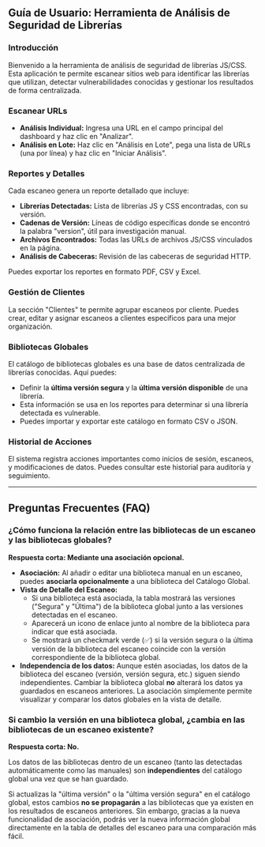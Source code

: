 ## Guía de Usuario: Herramienta de Análisis de Seguridad de Librerías

### Introducción
Bienvenido a la herramienta de análisis de seguridad de librerías JS/CSS. Esta aplicación te permite escanear sitios web para identificar las librerías que utilizan, detectar vulnerabilidades conocidas y gestionar los resultados de forma centralizada.

### Escanear URLs
- **Análisis Individual:** Ingresa una URL en el campo principal del dashboard y haz clic en "Analizar".
- **Análisis en Lote:** Haz clic en "Análisis en Lote", pega una lista de URLs (una por línea) y haz clic en "Iniciar Análisis".

### Reportes y Detalles
Cada escaneo genera un reporte detallado que incluye:
- **Librerías Detectadas:** Lista de librerías JS y CSS encontradas, con su versión.
- **Cadenas de Versión:** Líneas de código específicas donde se encontró la palabra "version", útil para investigación manual.
- **Archivos Encontrados:** Todas las URLs de archivos JS/CSS vinculados en la página.
- **Análisis de Cabeceras:** Revisión de las cabeceras de seguridad HTTP.

Puedes exportar los reportes en formato PDF, CSV y Excel.

### Gestión de Clientes
La sección "Clientes" te permite agrupar escaneos por cliente. Puedes crear, editar y asignar escaneos a clientes específicos para una mejor organización.

### Bibliotecas Globales
El catálogo de bibliotecas globales es una base de datos centralizada de librerías conocidas. Aquí puedes:
- Definir la **última versión segura** y la **última versión disponible** de una librería.
- Esta información se usa en los reportes para determinar si una librería detectada es vulnerable.
- Puedes importar y exportar este catálogo en formato CSV o JSON.

### Historial de Acciones
El sistema registra acciones importantes como inicios de sesión, escaneos, y modificaciones de datos. Puedes consultar este historial para auditoría y seguimiento.

---

## Preguntas Frecuentes (FAQ)

### ¿Cómo funciona la relación entre las bibliotecas de un escaneo y las bibliotecas globales?

**Respuesta corta: Mediante una asociación opcional.**

-   **Asociación:** Al añadir o editar una biblioteca manual en un escaneo, puedes **asociarla opcionalmente** a una biblioteca del Catálogo Global.
-   **Vista de Detalle del Escaneo:**
    -   Si una biblioteca está asociada, la tabla mostrará las versiones ("Segura" y "Última") de la biblioteca global junto a las versiones detectadas en el escaneo.
    -   Aparecerá un icono de enlace <i class="bi bi-link-45deg"></i> junto al nombre de la biblioteca para indicar que está asociada.
    -   Se mostrará un checkmark verde (✅) si la versión segura o la última versión de la biblioteca del escaneo coincide con la versión correspondiente de la biblioteca global.
-   **Independencia de los datos:** Aunque estén asociadas, los datos de la biblioteca del escaneo (versión, versión segura, etc.) siguen siendo independientes. Cambiar la biblioteca global **no** alterará los datos ya guardados en escaneos anteriores. La asociación simplemente permite visualizar y comparar los datos globales en la vista de detalle.

### Si cambio la versión en una biblioteca global, ¿cambia en las bibliotecas de un escaneo existente?

**Respuesta corta: No.**

Los datos de las bibliotecas dentro de un escaneo (tanto las detectadas automáticamente como las manuales) son **independientes** del catálogo global una vez que se han guardado.

Si actualizas la "última versión" o la "última versión segura" en el catálogo global, estos cambios **no se propagarán** a las bibliotecas que ya existen en los resultados de escaneos anteriores. Sin embargo, gracias a la nueva funcionalidad de asociación, podrás ver la nueva información global directamente en la tabla de detalles del escaneo para una comparación más fácil.
